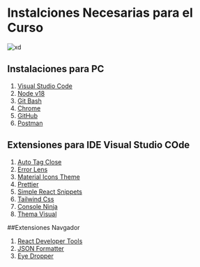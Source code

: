 # Instalciones Necesarias para el Curso

![xd](https://www.certus.edu.pe/wp-content/uploads/2022/09/logo-certus-blanco-4.png)

  ## Instalaciones para PC
  1. [Visual Studio Code](http://www.limni.net](https://code.visualstudio.com)https://code.visualstudio.com)
  2. [Node v18](https://nodejs.org/en)
  3. [Git Bash](https://git-scm.com/downloads)
  4. [Chrome](https://www.google.com/chrome/)
  5. [GitHub](https://github.com)
  6. [Postman](https://www.postman.com)

 ## Extensiones para IDE Visual Studio COde
 1. [Auto Tag Close](https://marketplace.visualstudio.com/items?itemName=formulahendry.auto-close-tag)
 2. [Error Lens](https://marketplace.visualstudio.com/items?itemName=usernamehw.errorlens)
 3. [Material Icons Theme](https://marketplace.visualstudio.com/items?itemName=PKief.material-icon-theme)
 4. [Prettier](https://prettier.io)
 5. [Simple React Snippets](https://marketplace.visualstudio.com/items?itemName=burkeholland.simple-react-snippets)
 6. [Tailwind Css](https://marketplace.visualstudio.com/items?itemName=bradlc.vscode-tailwindcss)
 7. [Console Ninja](https://console-ninja.com)
 8. [Thema Visual](https://vscodethemes.com/e/enkia.tokyo-night/tokyo-night)

##Extensiones Navgador

1. [React Developer Tools](https://chrome.google.com/webstore/detail/react-developer-tools/fmkadmapgofadopljbjfkapdkoienihi?hl=es)
2. [JSON Formatter](https://chrome.google.com/webstore/detail/json-formatter/bcjindcccaagfpapjjmafapmmgkkhgoa)
3. [Eye Dropper](https://chrome.google.com/webstore/detail/eye-dropper/hmdcmlfkchdmnmnmheododdhjedfccka)



